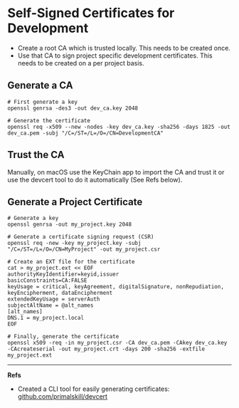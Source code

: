 # Self-Signed Certificates for Development

- Create a root CA which is trusted locally. This needs to be created once.
- Use that CA to sign project specific development certificates. This needs to be created on a per project basis.


## Generate a CA

```shell
# First generate a key
openssl genrsa -des3 -out dev_ca.key 2048

# Generate the certificate
openssl req -x509 --new -nodes -key dev_ca.key -sha256 -days 1825 -out dev_ca.pem -subj "/C=/ST=/L=/O=/CN=DevelopmentCA"
```

## Trust the CA

Manually, on macOS use the KeyChain app to import the CA and trust it or use the devcert tool to do it automatically (See Refs below).




## Generate a Project Certificate

```shell
# Generate a key
openssl genrsa -out my_project.key 2048

# Generate a certificate signing request (CSR)
openssl req -new -key my_project.key -subj "/C=/ST=/L=/O=/CN=MyProject" -out my_project.csr

# Create an EXT file for the certificate
cat > my_project.ext << EOF
authorityKeyIdentifier=keyid,issuer
basicConstraints=CA:FALSE
keyUsage = critical, keyAgreement, digitalSignature, nonRepudiation, keyEncipherment, dataEncipherment
extendedKeyUsage = serverAuth
subjectAltName = @alt_names
[alt_names]
DNS.1 = my_project.local
EOF

# Finally, generate the certificate
openssl x509 -req -in my_project.csr -CA dev_ca.pem -CAkey dev_ca.key -CAcreateserial -out my_project.crt -days 200 -sha256 -extfile my_project.ext
```

------------

**Refs**

- Created a CLI tool for easily generating certificates: [github.com/primalskill/devcert](https://github.com/primalskill/devcert)
